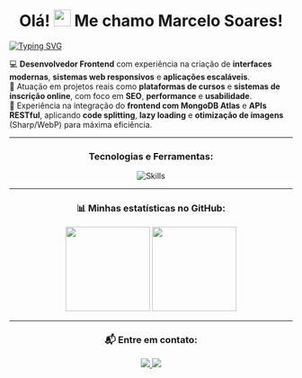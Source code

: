 <h1 align="center">Olá! <img src="https://media.giphy.com/media/hvRJCLFzcasrR4ia7z/giphy.gif" width="30px"/> Me chamo Marcelo Soares!</h1>

[![Typing SVG](https://readme-typing-svg.herokuapp.com/?font=verdana&pause=1000&color=ffff&size=40&center=true&vCenter=true&width=1000&lines=Desenvolvedor+Frontend;React.js+|+JavaScript+|+TypeScript)](https://git.io/typing-svg)

💻 **Desenvolvedor Frontend** com experiência na criação de **interfaces modernas**, **sistemas web responsivos** e **aplicações escaláveis**.  
🚀 Atuação em projetos reais como **plataformas de cursos** e **sistemas de inscrição online**, com foco em **SEO**, **performance** e **usabilidade**.  
🔗 Experiência na integração do **frontend com MongoDB Atlas** e **APIs RESTful**, aplicando **code splitting**, **lazy loading** e **otimização de imagens** (Sharp/WebP) para máxima eficiência.  

---

<h3 align="center">Tecnologias e Ferramentas:</h3>

<div align="center">

![Skills](https://skillicons.dev/icons?i=html,css,js,ts,react,tailwind,vue,bootstrap,sass,postcss,vite,gulp,jquery,figma,nodejs,express,mongodb,git&perline=9)

</div>

---

<h3 align="center">📊 Minhas estatísticas no GitHub:</h3>
<div align="center">
  <img height="150em" src="https://github-readme-stats.vercel.app/api?username=marcelosoaresdev&theme=dark&show_icons=true"/>
  <img height="150em" src="https://github-readme-stats-eight-theta.vercel.app/api/top-langs/?username=marcelosoaresdev&layout=compact&langs_count=8&theme=dark"/>
</div>

---

<h3 align="center">📬 Entre em contato:</h3>
<p align="center">
  <a href="mailto:marcelohsoares142@gmail.com" target="_blank">
    <img src="https://custom-icon-badges.demolab.com/badge/-Gmail-007ee5?style=for-the-badge&logo=mention&logoColor=white"/>
  </a>
  <a href="https://www.linkedin.com/in/marcelosoaresdev/" target="_blank">
    <img src="https://custom-icon-badges.demolab.com/badge/-LinkedIn-007bb6?style=for-the-badge&logo=linkedin&logoColor=white"/>
  </a>
</p>
